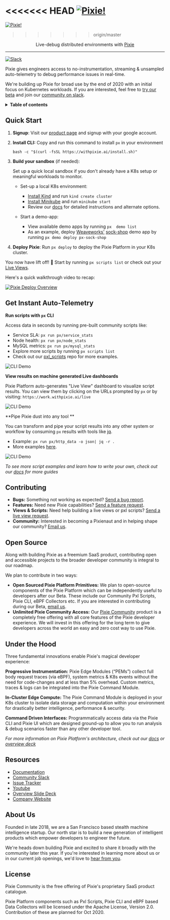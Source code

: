 <p align="center">

<<<<<<< HEAD
  [![Pixie!](./assets/pixie_banner.svg)](https://pixielabs.ai)
=======
  [![Pixie!](pixie_banner_light.png)](https://pixielabs.ai)
>>>>>>> origin/master

  <p align="center">
    Live-debug distributed environments with <a href="https://work.withpixie.ai/">Pixie</a>
  </p>

</p>

---
[![Slack](https://slackin.withpixie.ai/badge.svg)](https://slackin.withpixie.ai)

Pixie gives engineers access to no-instrumentation, streaming & unsampled auto-telemetry to debug performance issues in real-time.

We're building up Pixie for broad use by the end of 2020 with an initial focus on Kubernetes workloads. If you are interested, feel free to [try our beta](https://withpixie.ai/) and join our [community on slack](https://slackin.withpixie.ai/).

<details>
  <summary><strong>Table of contents</strong></summary>

- [Quick Start](#quick-start)
- [Demo](#demos)
- [Contributing](#contributing)
- [Open Source](#open-source)
- [Under the Hood](#under-the-hood)
- [About Us](#about-us)
- [License](#license)
</details>


## Quick Start

1. **Signup**: Visit our [product page](https://work.withpixie.ai/) and signup with your google account.

2. **Install CLI:** Copy and run this command to install `px` in your environment

    `bash -c "$(curl -fsSL https://withpixie.ai/install.sh)"`

3. **Build your sandbox**  (if needed):

    Set up a quick local sandbox if you don't already have a K8s setup or meaningful workloads to monitor.

    - Set-up a local K8s environment:
        - [Install Kind](https://kind.sigs.k8s.io/docs/user/quick-start/) and run `kind create cluster`
        - [Install Minikube](https://kubernetes.io/docs/tasks/tools/install-minikube/) and run `minikube start`
        - Review our [docs](https://work.withpixie.ai/docs/getting-started) for detailed instructions and alternate options.

    - Start a demo-app:
        - View available demo apps by running `px  demo list`
        - As an example, deploy [Weaveworks'](https://www.weave.works/) [sock-shop](https://github.com/microservices-demo/microservices-demo) demo app by running `px demo deploy px-sock-shop`

4. **Deploy Pixie**: Run `px deploy` to deploy the Pixie Platform in your K8s cluster.


You now have lift off! 🚀 Start by running `px scripts list` or check out your [Live Views](https://work.withpixie.ai/). 

Here's a quick walkthrough video to recap:

[![Pixie Deploy Overview](https://img.youtube.com/vi/iMh2f8abTYU/0.jpg)](https://www.youtube.com/watch?v=iMh2f8abTYU)


## Get Instant Auto-Telemetry

**Run scripts with `px` CLI**

Access data in seconds by running pre-built community scripts like:

- Service SLA: `px run px/service_stats`
- Node health: `px run px/node_stats`
- MySQL metrics: `px run px/mysql_stats`
- Explore more scripts by running `px scripts list`
- Check out our [pxl_scripts](pxl_scripts) repo for more examples.

![CLI Demo](./pxl_scripts/http_data.svg)

**View results on machine generated Live dashboards**

Pixie Platform auto-generates "Live View" dashboard to visualize script results. You can view them by clicking on the URLs prompted by `px` or by visiting: `https://work.withpixie.ai/live`

![CLI Demo](./assets/live_7apr20.gif)

**Pipe Pixie dust into any tool **

You can transform and pipe your script results into any other system or workflow by consuming `px` results with tools like [jq](https://stedolan.github.io/jq/). 

- Example: `px run px/http_data -o json| jq -r .`
- More examples [here](pxl_scripts).

![CLI Demo](./assets/./cli_demo.svg)

_To see more script examples and learn how to write your own, check out our [docs](https://work.withpixie.ai/docs) for more guides_

## Contributing

- **Bugs:** Something not working as expected? [Send a bug report](https://github.com/pixie-labs/pixie/issues/new?template=Bug_report.md).
- **Features:** Need new Pixie capabilities? [Send a feature request](https://github.com/pixie-labs/pixie/issues/new?template=Feature_request.md).
- **Views & Scripts:** Need help building a live views or pxl scripts? [Send a live view request](https://github.com/pixie-labs/pixie/issues/new?template=Live_view_request.md).
- **Community:** Interested in becoming a Pixienaut and in helping shape our community? [Email us](mailto:community@pixielabs.ai).


## Open Source

Along with building Pixie as a freemium SaaS product, contributing open and accessible projects to the broader developer community is integral to our roadmap. 

We plan to contribute in two ways:

- **Open Sourced Pixie Platform Primitives:** We plan to open-source components of the Pixie Platform which can be independently useful to developers after our Beta. These include our Community Pxl Scripts, Pixie CLI, eBPF Collectors etc. If you are interested in contributing during our Beta, [email us](mailto:community@pixielabs.ai).
- **Unlimited Pixie Community Access:** Our [Pixie Community](https://work.withpixie.ai/) product is a completely free offering with all core features of the Pixie developer experience. We will invest in this offering for the long term to give developers across the world an easy and zero cost way to use Pixie.

## Under the Hood

Three fundamental innovations enable Pixie's magical developer experience:

**Progressive Instrumentation:** Pixie Edge Modules (“PEMs”) collect full body request traces (via eBPF), system metrics & K8s events without the need for code-changes and at less than 5% overhead. Custom metrics, traces & logs can be integrated into the Pixie Command Module.

**In-Cluster Edge Compute:** The Pixie Command Module is deployed in your K8s cluster to isolate data storage and computation within your environment for drastically better intelligence, performance & security.

**Command Driven Interfaces:** Programmatically access data via the Pixie CLI and Pixie UI which are designed ground-up to allow you to run analysis & debug scenarios faster than any other developer tool.

_For more information on Pixie Platform's architecture, check out our [docs](https://work.withpixie.ai/docs) or [overview deck](https://docsend.com/view/kj38d76)_

## Resources

- [Documentation](https://work.withpixie.ai/docs)
- [Community Slack](https://slackin.withpixie.ai/)
- [Issue Tracker](https://github.com/pixie-labs/pixie/issues)
- [Youtube](https://www.youtube.com/channel/UCOMCDRvBVNIS0lCyOmst7eg/videos)
- [Overview Slide Deck](https://docsend.com/view/kj38d76)
- [Company Website](https://pixielabs.ai)

## About Us

Founded in late 2018, we are a San Francisco based stealth machine intelligence startup. Our north star is to build a new generation of intelligent products which empower developers to engineer the future.

We're heads down building Pixie and excited to share it broadly with the community later this year. If you're interested in learning more about us or in our current job openings, we'd love to [hear from you](mailto:info@pixielabs.ai).


## License

Pixie Community is the free offering of Pixie's proprietary SaaS product catalogue.

Pixie Platform components such as Pxl Scripts, Pixie CLI and eBPF based Data Collectors will be licensed under the Apache License, Version 2.0. Contribution of these are planned for Oct 2020.